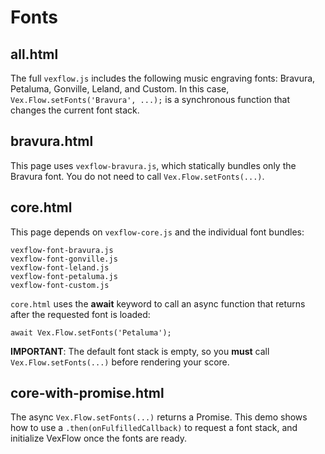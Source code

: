 # Fonts

## all.html

The full `vexflow.js` includes the following music engraving fonts: Bravura, Petaluma, Gonville, Leland, and Custom. In this case, `Vex.Flow.setFonts('Bravura', ...);` is a synchronous function that changes the current font stack.

## bravura.html

This page uses `vexflow-bravura.js`, which statically bundles only the Bravura font. You do not need to call `Vex.Flow.setFonts(...)`.

## core.html

This page depends on `vexflow-core.js` and the individual font bundles:

```
vexflow-font-bravura.js
vexflow-font-gonville.js
vexflow-font-leland.js
vexflow-font-petaluma.js
vexflow-font-custom.js
```

`core.html` uses the <b>await</b> keyword to call an async function that returns after the requested font is loaded:

```
await Vex.Flow.setFonts('Petaluma');
```

**IMPORTANT**: The default font stack is empty, so you **must** call `Vex.Flow.setFonts(...)` before rendering your score.

## core-with-promise.html

The async `Vex.Flow.setFonts(...)` returns a Promise. This demo shows how to use a `.then(onFulfilledCallback)` to request a font stack, and initialize VexFlow once the fonts are ready.
